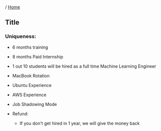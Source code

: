 / [Home](index.md)

## Title


### Uniqueness:

- 6 months training

- 8 months Paid Internship

- 1 out 10 students will be hired as a full time Machine Learning Engineer

- MacBook Rotation

- Ubuntu Experience

- AWS Experience

- Job Shadowing Mode

- Refund:
    - If you don't get hired in 1 year, we will give the money back



